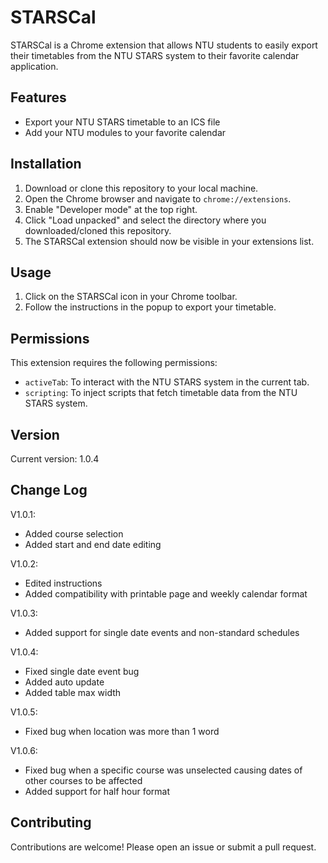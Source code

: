 # STARSCal

STARSCal is a Chrome extension that allows NTU students to easily export their timetables from the NTU STARS system to their favorite calendar application.

## Features

- Export your NTU STARS timetable to an ICS file
- Add your NTU modules to your favorite calendar

## Installation

1. Download or clone this repository to your local machine.
2. Open the Chrome browser and navigate to `chrome://extensions`.
3. Enable "Developer mode" at the top right.
4. Click "Load unpacked" and select the directory where you downloaded/cloned this repository.
5. The STARSCal extension should now be visible in your extensions list.

## Usage

1. Click on the STARSCal icon in your Chrome toolbar.
2. Follow the instructions in the popup to export your timetable.

## Permissions

This extension requires the following permissions:

- `activeTab`: To interact with the NTU STARS system in the current tab.
- `scripting`: To inject scripts that fetch timetable data from the NTU STARS system.

## Version

Current version: 1.0.4

## Change Log

V1.0.1:

- Added course selection
- Added start and end date editing

V1.0.2:

- Edited instructions
- Added compatibility with printable page and weekly calendar format

V1.0.3:

- Added support for single date events and non-standard schedules

V1.0.4:

- Fixed single date event bug
- Added auto update
- Added table max width

V1.0.5:

- Fixed bug when location was more than 1 word

V1.0.6:

- Fixed bug when a specific course was unselected causing dates of other courses to be affected
- Added support for half hour format

## Contributing

Contributions are welcome! Please open an issue or submit a pull request.

